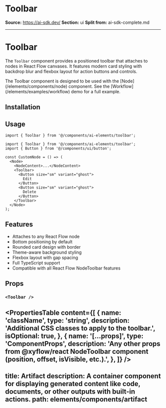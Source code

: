 # Toolbar

**Source:** https://ai-sdk.dev/
**Section:** ui
**Split from:** ai-sdk-complete.md

---

# Toolbar

The `Toolbar` component provides a positioned toolbar that attaches to nodes in React Flow canvases. It features modern card styling with backdrop blur and flexbox layout for action buttons and controls.

<Note>
  The Toolbar component is designed to be used with the [Node](/elements/components/node) component. See the [Workflow](/elements/examples/workflow) demo for a full example.
</Note>

## Installation

<ElementsInstaller path="toolbar" />

## Usage

```tsx
import { Toolbar } from '@/components/ai-elements/toolbar';
```

```tsx
import { Toolbar } from '@/components/ai-elements/toolbar';
import { Button } from '@/components/ui/button';

const CustomNode = () => (
  <Node>
    <NodeContent>...</NodeContent>
    <Toolbar>
      <Button size="sm" variant="ghost">
        Edit
      </Button>
      <Button size="sm" variant="ghost">
        Delete
      </Button>
    </Toolbar>
  </Node>
);
```

## Features

- Attaches to any React Flow node
- Bottom positioning by default
- Rounded card design with border
- Theme-aware background styling
- Flexbox layout with gap spacing
- Full TypeScript support
- Compatible with all React Flow NodeToolbar features

## Props

### `<Toolbar />`

<PropertiesTable
  content={[
    {
      name: 'className',
      type: 'string',
      description: 'Additional CSS classes to apply to the toolbar.',
      isOptional: true,
    },
    {
      name: '[...props]',
      type: 'ComponentProps<typeof NodeToolbar>',
      description: 'Any other props from @xyflow/react NodeToolbar component (position, offset, isVisible, etc.).',
    },
  ]}
/>
---
title: Artifact
description: A container component for displaying generated content like code, documents, or other outputs with built-in actions.
path: elements/components/artifact
---
